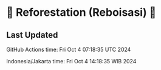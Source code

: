 
# 🌳 Reforestation (Reboisasi) 🌲

## Last Updated

GitHub Actions time: Fri Oct  4 07:18:35 UTC 2024

Indonesia/Jakarta time: Fri Oct  4 14:18:35 WIB 2024
